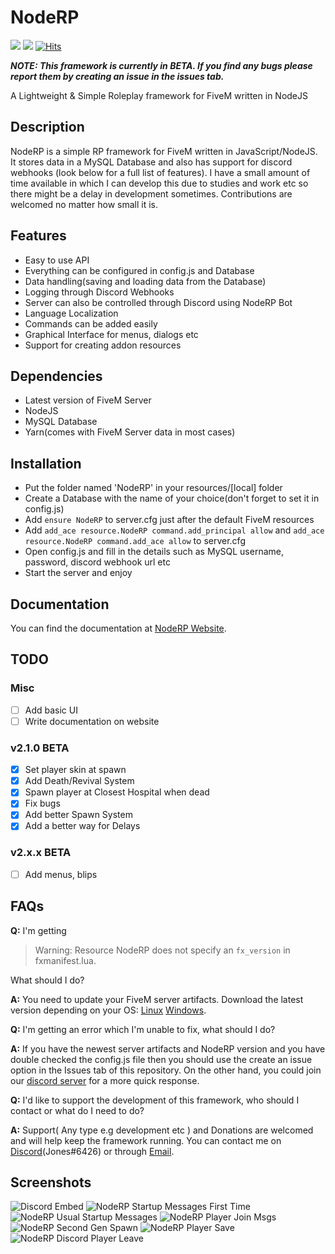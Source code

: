 # NodeRP
[![](https://noderp.sk-jones.com/api/v1.svg)](https://github.com/sk3106/NodeRP/releases) [![](https://img.shields.io/github/license/sk3106/NodeRP)](https://github.com/sk3106/NodeRP/blob/master/LICENSE) [![Hits](http://hits.dwyl.com/sk3106/NodeRP.svg)](http://hits.dwyl.com/sk3106/NodeRP)


***NOTE: This framework is currently in BETA. If you find any bugs please report them by creating an issue in the issues tab.***

A Lightweight & Simple Roleplay framework for FiveM written in NodeJS


## Description
NodeRP is a simple RP framework for FiveM written in JavaScript/NodeJS. It stores data in a MySQL Database and also has support for discord webhooks (look below for a full list of features). I have a small amount of time available in which I can develop this due to studies and work etc so there might be a delay in development sometimes. Contributions are welcomed no matter how small it is.

## Features
- Easy to use API
- Everything can be configured in config.js and Database
- Data handling(saving and loading data from the Database)
- Logging through Discord Webhooks
- Server can also be controlled through Discord using NodeRP Bot
- Language Localization
- Commands can be added easily
- Graphical Interface for menus, dialogs etc
- Support for creating addon resources

## Dependencies
- Latest version of FiveM Server
- NodeJS
- MySQL Database
- Yarn(comes with FiveM Server data in most cases)

## Installation
- Put the folder named 'NodeRP' in your resources/\[local] folder
- Create a Database with the name of your choice(don't forget to set it in config.js)
- Add `ensure NodeRP` to server.cfg just after the default FiveM resources
- Add `add_ace resource.NodeRP command.add_principal allow` and `add_ace resource.NodeRP command.add_ace allow` to server.cfg
- Open config.js and fill in the details such as MySQL username, password, discord webhook url etc
- Start the server and enjoy

## Documentation
You can find the documentation at [NodeRP Website](https://noderp.sk-jones.com).

## TODO
### Misc
- [ ] Add basic UI
- [ ] Write documentation on website

### v2.1.0 BETA
- [x] Set player skin at spawn
- [x] Add Death/Revival System
- [x] Spawn player at Closest Hospital when dead
- [x] Fix bugs
- [x] Add better Spawn System
- [x] Add a better way for Delays

### v2.x.x BETA
- [ ] Add menus, blips

## FAQs
**Q:** I'm getting 
> Warning: Resource NodeRP does not specify an `fx_version` in fxmanifest.lua. 

What should I do?

**A:** You need to update your FiveM server artifacts. Download the latest version depending on your OS: [Linux](https://runtime.fivem.net/artifacts/fivem/build_proot_linux/master/) [Windows](https://runtime.fivem.net/artifacts/fivem/build_server_windows/master/).

**Q:** I'm getting an error which I'm unable to fix, what should I do?

**A:** If you have the newest server artifacts and NodeRP version and you have double checked the config.js file then you should use the create an issue option in the Issues tab of this repository. On the other hand, you could join our [discord server](https://discord.gg/g3rQsbA) for a more quick response.

**Q:** I'd like to support the development of this framework, who should I contact or what do I need to do?

**A:** Support( Any type e.g development etc ) and Donations are welcomed and will help keep the framework running. You can contact me on [Discord](https://discord.gg/uCWBMcQg)(Jones#6426) or through [Email](mailto:mail.thejones@gmail.com).

## Screenshots
![Discord Embed](https://i.imgur.com/CpwEPbT.png)
![NodeRP Startup Messages First Time](https://i.imgur.com/esti5tA.png)
![NodeRP Usual Startup Messages](https://i.imgur.com/qFqWUEq.png)
![NodeRP Player Join Msgs](https://i.imgur.com/SvsIdqr.png)
![NodeRP Second Gen Spawn](https://i.imgur.com/ry5gW2j.jpg)
![NodeRP Player Save](https://i.imgur.com/Cig95oU.png)
![NodeRP Discord Player Leave](https://i.imgur.com/0T2zloK.png)
